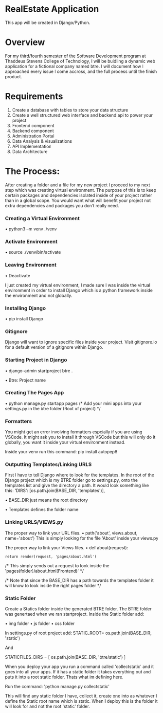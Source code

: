 # RealEstate Application
This app will be created in Django/Python.

# Overview
For my third/fourth semester of the Software Development program at Thaddeus Stevens College of Technology, I will be buidling a dynamic web application for a fictional company named btre. I will document how I approached every issue I come accross, and the full process until the finish product. 


# Requirements
1. Create a database with tables to store your data structure
2. Create a well structured web interface and backend api to power your project
3. Frontend component
4. Backend component
5. Administration Portal
6. Data Analysis & visualizations
7. API Implementation
8. Data Architecture

# The Process:
After creating a folder and a file for my new project I proceed to my next step which was creating virtual environment. The purpose of this is to keep certain packages and dependencies isolated inside of your project rather than in a global scope. You would want what will benefit your project not extra dependencies and packages you don’t really need.

### Creating a Virtual Environment
		
• python3 –m venv ./venv
	
### Activate Environment 

• source ./venv/bin/activate

### Leaving Environment
	
• Deactivate

I just created my virtual environment, I made sure I was inside the virtual environment in order to install Django which is a python framework inside the environment and not globally.

### Installing Django

• pip install Django

### Gitignore

Django will want to ignore specific files inside your project.
Visit gitignore.io for a default version of a gitignore within Django.

### Starting Project in Django

• django-admin startproject  btre .

• Btre: Project name

### Creating The Pages App

• python manage.py startapp pages 
/* Add your mini apps into your settings.py in the btre folder (Root of project) */

### Formatters
You might get an error involving formatters espcially if you are using VSCode. It might ask you to install it through VSCode but this will only do it globally, you want it inside your virtual environment instead.

Inside your venv run this command: pip install autopep8

### Outputting Templates/Linking URLS

First I have to tell Django where to look for the templates. In the root of the Django project which is my BTRE folder go to settings.py, onto the templates list and give the directory a path. It would look something like this:
'DIRS': [os.path.join(BASE_DIR, 'templates')],

• BASE_DIR just means the root directory

• Templates defines the folder name

### Linking URLS/VIEWS.py
The proper way to link your URL files.
• path('about', views.about, name='about') This is simply looking for the file 'About' inside your views.py

The proper way to link your Views files.
• def about(request):
    
    return render(request, 'pages/about.html')

/* This simply sends out a request to look inside the 'pages(folder)/about.html(Frontend)' */

/* Note that since the BASE_DIR has a path towards the templates folder it will know to look inside the right pages folder */

### Static Folder
Create a Statics folder inside the generated BTRE folder. The BTRE folder was genertaed when we ran startproject.
Inside the Static folder add:

• img folder
• js folder
• css folder

In settings.py of root project add:
STATIC_ROOT= os.path.join(BASE_DIR, 'static')

And 

STATICFILES_DIRS = [
    os.path.join(BASE_DIR, 'btre/static')
]

When you deploy your app you run a command called 'collectstatic' and it goes into all your apps. If it has a static folder it takes everything out and puts it into a root static folder. Thats what im defining here.

Run the command: 'python manage.py collectstatic'

This will find any static folder I have, collect it, create one into as whatever I define the Static root name which is static. When I deploy this is the folder it will look for and not the root 'static' folder.
